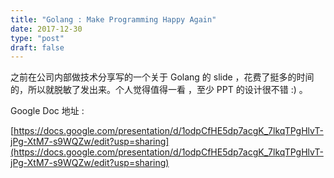 ```yaml
---
title: "Golang : Make Programming Happy Again"
date: 2017-12-30
type: "post"
draft: false
---
```


之前在公司内部做技术分享写的一个关于 Golang 的 slide ，花费了挺多的时间的，所以就脱敏了发出来。个人觉得值得一看 ，至少 PPT 的设计很不错 :) 。


Google Doc 地址 : 

[https://docs.google.com/presentation/d/1odpCfHE5dp7acgK_7lkqTPgHlvT-jPg-XtM7-s9WQZw/edit?usp=sharing](https://docs.google.com/presentation/d/1odpCfHE5dp7acgK_7lkqTPgHlvT-jPg-XtM7-s9WQZw/edit?usp=sharing)

